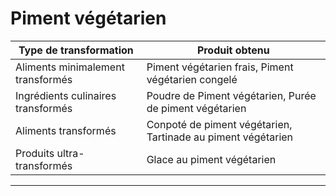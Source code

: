 # Piment végétarien

| **Type de transformation**         | **Produit obtenu**                                           |
| ---------------------------------- | ------------------------------------------------------------ |
| Aliments minimalement transformés  | Piment végétarien frais, Piment végétarien congelé           |
| Ingrédients culinaires transformés | Poudre de Piment végétarien, Purée de piment végétarien      |
| Aliments transformés               | Conpoté de piment végétarien, Tartinade au piment végétarien |
| Produits ultra-transformés         | Glace au piment végétarien                                   |

---
